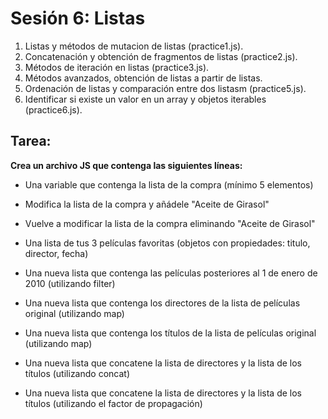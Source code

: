# Sesión 6: Listas

1. Listas y métodos de mutacion de listas (practice1.js).
2. Concatenación y obtención de fragmentos de listas (practice2.js).
3. Métodos de iteración en listas (practice3.js).
4. Métodos avanzados, obtención de listas a partir de listas.
5. Ordenación de listas y comparación entre dos listasm (practice5.js).
6. Identificar si existe un valor en un array y objetos iterables (practice6.js).

## Tarea:

**Crea un archivo JS que contenga las siguientes líneas:**

- Una variable que contenga la lista de la compra (mínimo 5 elementos)

- Modifica la lista de la compra y añádele "Aceite de Girasol"

- Vuelve a modificar la lista de la compra eliminando "Aceite de Girasol"

- Una lista de tus 3 películas favoritas (objetos con propiedades: titulo, director, fecha)

- Una nueva lista que contenga las películas posteriores al 1 de enero de 2010 (utilizando filter)

- Una nueva lista que contenga los directores de la lista de películas original (utilizando map)

- Una nueva lista que contenga los títulos de la lista de películas original (utilizando map)

- Una nueva lista que concatene la lista de directores y la lista de los títulos (utilizando concat)

- Una nueva lista que concatene la lista de directores y la lista de los títulos (utilizando el factor de propagación)